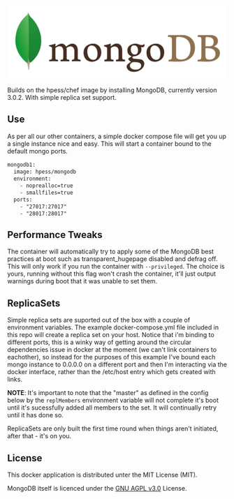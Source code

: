 ![MongoDB](/mongodb.jpeg?raw=true "MongoDB")

Builds on the hpess/chef image by installing MongoDB, currently version 3.0.2.  With simple replica set support.

## Use
As per all our other containers, a simple docker compose file will get you up a single instance nice and easy.  This will start a container bound to the default mongo ports.
```
mongodb1:
  image: hpess/mongodb
  environment:
    - noprealloc=true
    - smallfiles=true
  ports:
    - "27017:27017"
    - "28017:28017"
```
## Performance Tweaks
The container will automatically try to apply some of the MongoDB best practices at boot such as transparent_hugepage disabled and defrag off.  This will only work if you run the container with `--privileged`.  The choice is yours, running without this flag won't crash the container, it'll just output warnings during boot that it was unable to set them.

## ReplicaSets
Simple replica sets are suported out of the box with a couple of environment variables.  The example docker-compose.yml file included in this repo will create a replica set on your host.  Notice that i'm binding to different ports, this is a winky way of getting around the circular dependencies issue in docker at the moment (we can't link containers to eachother), so instead for the purposes of this example I've bound each mongo instance to 0.0.0.0 on a different port and then I'm interacting via the docker interface, rather than the /etc/host entry which gets created with links.

__NOTE__: It's important to note that the "master" as defined in the config below by the `replMembers` environment variable will not complete it's boot until it's sucessfully added all members to the set.  It will continually retry until it has done so.

ReplicaSets are only built the first time round when things aren't initiated, after that - it's on you.

## License
This docker application is distributed unter the MIT License (MIT).

MongoDB itself is licenced under the [GNU AGPL v3.0](http://www.gnu.org/licenses/agpl-3.0.html) License.
